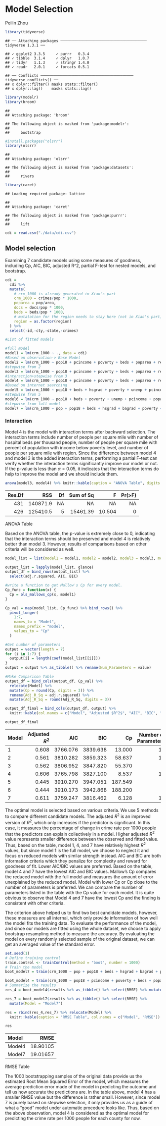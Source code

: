 Model Selection
================
Peilin Zhou

``` r
library(tidyverse)
```

    ## ── Attaching packages ─────────────────────────────────────── tidyverse 1.3.1 ──

    ## ✓ ggplot2 3.3.5     ✓ purrr   0.3.4
    ## ✓ tibble  3.1.4     ✓ dplyr   1.0.7
    ## ✓ tidyr   1.1.3     ✓ stringr 1.4.0
    ## ✓ readr   2.0.1     ✓ forcats 0.5.1

    ## ── Conflicts ────────────────────────────────────────── tidyverse_conflicts() ──
    ## x dplyr::filter() masks stats::filter()
    ## x dplyr::lag()    masks stats::lag()

``` r
library(modelr)
library(broom)
```

    ## 
    ## Attaching package: 'broom'

    ## The following object is masked from 'package:modelr':
    ## 
    ##     bootstrap

``` r
#install.packages("olsrr")
library(olsrr)
```

    ## 
    ## Attaching package: 'olsrr'

    ## The following object is masked from 'package:datasets':
    ## 
    ##     rivers

``` r
library(caret)
```

    ## Loading required package: lattice

    ## 
    ## Attaching package: 'caret'

    ## The following object is masked from 'package:purrr':
    ## 
    ##     lift

``` r
cdi = read.csv("./data/cdi.csv")
```

## Model selection

Examining 7 candidate models using some measures of goodness, including
Cp, AIC, BIC, adjusted R^2, partial F-test for nested models, and
bootstrap.

``` r
cdi = 
  cdi %>% 
  mutate(
    # crm_1000 is already generated in Xiao's part
    crm_1000 = crimes/pop * 1000,
    poparea = pop/area,
    docs = docs/pop * 1000,
    beds = beds/pop * 1000,
    # mutatation for the region needs to stay here (not in Xiao's part)
    region = as.factor(region)
  ) %>% 
  select(-id,-cty,-state,-crimes)
```

``` r
#List of fitted models

#full model
model1 = lm(crm_1000 ~ ., data = cdi)
#Based on observation-> Base Model
model2 = lm(crm_1000 ~ pop18 + pcincome + poverty + beds + poparea + region + hsgrad + pop65, data = cdi)
#stepwise from 2
model3 = lm(crm_1000 ~ pop18 + pcincome + poverty + beds + poparea + region, data = cdi)
#interaction+stepwise from 3
model4 = lm(crm_1000 ~ pop18 + pcincome + poverty + beds + poparea + region + poparea*region + poparea*poverty + poparea*beds, data = cdi)
#Based on internet searching
model5 = lm(crm_1000 ~ pop18 + beds + hsgrad + poverty + unemp + pcincome + poparea, data = cdi)
#stepwise from 5
model6 = lm(crm_1000 ~ pop18 + beds + poverty + unemp + pcincome + poparea, data = cdi)
#stepwise from full model
model7 = lm(crm_1000 ~ pop + pop18 + beds + hsgrad + bagrad + poverty + pcincome + totalinc + poparea + region, data = cdi)
```

### Interaction

Model 4 is the model with interaction terms after backward selection.
The interaction terms include number of people per square mile with
number of hospital beds per thousand people, number of people per square
mile with percent of population with income below poverty level, and
number of people per square mile with region. Since the difference
between model 4 and model 3 is the added interaction terms, performing a
partial F-test can verify whether the interaction terms significantly
improve our model or not. If the p-value is less than *α* = 0.05, it
indicates that the interaction terms do help to improve the model and we
should include them.

``` r
anova(model3, model4) %>% knitr::kable(caption = "ANOVA Table", digits = 3 )
```

| Res.Df |      RSS |  Df | Sum of Sq |      F | Pr(&gt;F) |
|-------:|---------:|----:|----------:|-------:|----------:|
|    431 | 140871.9 |  NA |        NA |     NA |        NA |
|    426 | 125410.5 |   5 |  15461.39 | 10.504 |         0 |

ANOVA Table

Based on the ANOVA table, the p-value is extremely close to 0,
indicating that the interaction terms should be preserved and model 4 is
relatively better than model 3. However, results of comparisons based on
other criteria will be considered as well.

``` r
model_list = list(model1 = model1, model2 = model2, model3 = model3, model4 = model4, model5 = model5, model6 = model6, model7 = model7)

output_list = lapply(model_list, glance)
output_df = bind_rows(output_list) %>%
  select(adj.r.squared, AIC, BIC)

#write a function to get Mallow's Cp for every model.
Cp_func = function(x) {
  Cp = ols_mallows_cp(x, model1)
}

Cp_val = map(model_list, Cp_func) %>% bind_rows() %>% 
  pivot_longer(
    1:7,
    names_to = "Model",
    names_prefix = "model",
    values_to = "Cp"
  )

#Get number of parameters
output = vector(length = 7)
for (i in 1:7) {
  output[i] = length(coef(model_list[[i]]))
}
output = output %>% as_tibble() %>% rename(Num_Parameters = value)

#Make Comparison Table
output_df = bind_cols(output_df, Cp_val) %>% 
  relocate(Model) %>% 
  mutate(Cp = round(Cp, digits = 3)) %>% 
  rename(Adj_R_Sq = adj.r.squared) %>% 
  mutate(Adj_R_Sq = round(Adj_R_Sq, digits = 3))

output_df_final = bind_cols(output_df, output) %>%
  knitr::kable(col.names = c("Model", "Adjusted $R^2$", "AIC", "BIC", "Cp", "Number of Parameters"), captions = "Model Comparison Table")

output_df_final
```

| Model | Adjusted *R*<sup>2</sup> |      AIC |      BIC |      Cp | Number of Parameters |
|:------|-------------------------:|---------:|---------:|--------:|---------------------:|
| 1     |                    0.608 | 3766.076 | 3839.638 |  13.000 |                   17 |
| 2     |                    0.561 | 3810.282 | 3859.323 |  58.637 |                   11 |
| 3     |                    0.562 | 3806.952 | 3847.820 |  55.370 |                    9 |
| 4     |                    0.606 | 3765.798 | 3827.100 |   8.537 |                   14 |
| 5     |                    0.445 | 3910.270 | 3947.051 | 187.549 |                    8 |
| 6     |                    0.444 | 3910.173 | 3942.868 | 188.200 |                    7 |
| 7     |                    0.611 | 3759.247 | 3816.462 |   6.128 |                   13 |

The optimal model is selected based on various criteria. We use 5
methods to compare different candidate models. The adjusted
*R*<sup>2</sup> is an improved version of *R*<sup>2</sup>, which only
increases if the predictor is significant. In this case, it measures the
percentage of change in crime rate per 1000 people that the predictors
can explain collectively in a model. Higher adjusted *R*<sup>2</sup>
value represents smaller difference between the observed and fitted
value. Thus, based on the table, model 1, 4, and 7 have relatively
highest *R*<sup>2</sup> values, but since model 1 is the full model, we
choose to neglect it and focus on reduced models with similar strength
instead. AIC and BIC are both information criteria which they penalize
for complexity and reward for goodness of fit. Lower AIC/BIC values are
preferred. Based on the table, model 4 and 7 have the lowest AIC and BIC
values. Mallow’s Cp compares the reduced model with the full model and
measures the amount of error unexplained by the reduced model. Model
with lower Cp or Cp close to the number of parameters is preferred. We
can compare the number of parameters listed in the table with the Cp
value for each model. It is quite obvious to observe that Model 4 and 7
have the lowest Cp and the finding is consistent with other criteria.

The criterion above helped us to find two best candidate models,
however, these measures are all internal, which only provide information
of how well the model fits the training data. To evaluate the
performance of the model, and since our models are fitted using the
whole dataset, we choose to apply bootstrap resampling method to measure
the accuracy. By evaluating the model on every randomly selected sample
of the original dataset, we can get an averaged value of the standard
error.

``` r
set.seed(1)
# Define training control
train.control <- trainControl(method = "boot", number = 1000)
# Train the model
boot_model7 = train(crm_1000 ~ pop + pop18 + beds + hsgrad + bagrad + poverty + pcincome + totalinc + poparea + region, data = cdi, method = "lm", trControl = train.control)

boot_model4 = train(crm_1000 ~ pop18 + pcincome + poverty + beds + poparea + region + poparea*region + poparea*poverty + poparea*beds, data = cdi, method = "lm", trControl = train.control)
# Summarize the results
res_4 = boot_model4$results %>% as_tibble() %>% select(RMSE) %>% mutate(Model = "Model4")

res_7 = boot_model7$results %>% as_tibble() %>% select(RMSE) %>% 
  mutate(Model = "Model7")

res = rbind(res_4,res_7) %>% relocate(Model) %>% 
  knitr::kable(caption = "RMSE Table", col.names = c("Model", "RMSE"))

res
```

| Model  |     RMSE |
|:-------|---------:|
| Model4 | 18.90105 |
| Model7 | 19.01657 |

RMSE Table

The 1000 bootstrapping samples of the original data provide us the
estimated Root Mean Squared Error of the model, which measures the
average prediction error made of the model in predicting the outcome and
tell us how accurate the predictions are. In the table above, model 4
has a smaller RMSE value but the difference is rather small. However,
since model 7 is purely based on stepwise selection, it only provides us
as a guide of what a “good” model under automatic procedure looks like.
Thus, based on the above observation, model 4 is considered as the
optimal model for predicting the crime rate per 1000 people for each
county for now.
